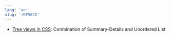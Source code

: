 ```yaml
---
lang: 'en'
slug: '/DF562D'
---
```


- [Tree views in CSS](https://iamkate.com/code/tree-views/): Combination of Summary-Details and Unordered List